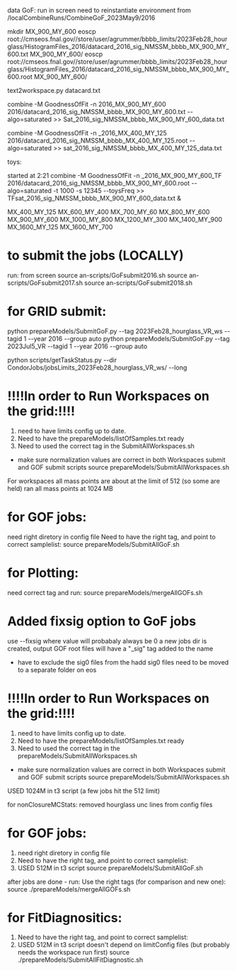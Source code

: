 data GoF:
run in screen
need to reinstantiate environment
from /localCombineRuns/CombineGoF_2023May9/2016

mkdir MX_900_MY_600
eoscp root://cmseos.fnal.gov//store/user/agrummer/bbbb_limits/2023Feb28_hourglass/HistogramFiles_2016/datacard_2016_sig_NMSSM_bbbb_MX_900_MY_600.txt MX_900_MY_600/
eoscp root://cmseos.fnal.gov//store/user/agrummer/bbbb_limits/2023Feb28_hourglass/HistogramFiles_2016/datacard_2016_sig_NMSSM_bbbb_MX_900_MY_600.root MX_900_MY_600/

text2workspace.py datacard.txt

combine -M GoodnessOfFit -n 2016_MX_900_MY_600 2016/datacard_2016_sig_NMSSM_bbbb_MX_900_MY_600.txt --algo=saturated >> Sat_2016_sig_NMSSM_bbbb_MX_900_MY_600_data.txt

combine -M GoodnessOfFit -n _2016_MX_400_MY_125 2016/datacard_2016_sig_NMSSM_bbbb_MX_400_MY_125.root --algo=saturated >> sat_2016_sig_NMSSM_bbbb_MX_400_MY_125_data.txt

toys:

started at 2:21
combine -M GoodnessOfFit -n _2016_MX_900_MY_600_TF 2016/datacard_2016_sig_NMSSM_bbbb_MX_900_MY_600.root --algo=saturated -t 1000 -s 12345 --toysFreq >> TFsat_2016_sig_NMSSM_bbbb_MX_900_MY_600_data.txt &






MX_400_MY_125
MX_600_MY_400
MX_700_MY_60
MX_800_MY_600
MX_900_MY_600
MX_1000_MY_800
MX_1200_MY_300
MX_1400_MY_900
MX_1600_MY_125
MX_1600_MY_700

# to submit the jobs (LOCALLY)
run:
from screen
source an-scripts/GoFsubmit2016.sh
source an-scripts/GoFsubmit2017.sh
source an-scripts/GoFsubmit2018.sh


# for GRID submit:

python prepareModels/SubmitGoF.py --tag 2023Feb28_hourglass_VR_ws --tagid 1 --year 2016 --group auto
python prepareModels/SubmitGoF.py --tag 2023Jul5_VR --tagid 1 --year 2016 --group auto

python scripts/getTaskStatus.py --dir CondorJobs/jobsLimits_2023Feb28_hourglass_VR_ws/ --long



# !!!!In order to Run Workspaces on the grid:!!!!
1. need to have limits config up to date.
2. Need to have the prepareModels/listOfSamples.txt ready
3. Need to used the correct tag in the SubmitAllWorkspaces.sh
- make sure normalization values are correct in both Workspaces submit and GOF submit scripts
source prepareModels/SubmitAllWorkspaces.sh

For workspaces all mass points are about at the limit of 512 (so some are held)
ran all mass points at
1024 MB


# for GOF jobs:

need right diretory in config file
Need to have the right tag, and point to correct samplelist:
source prepareModels/SubmitAllGoF.sh


# for Plotting:

need correct tag and run:
source prepareModels/mergeAllGOFs.sh

# Added fixsig option to GoF jobs
use
--fixsig <value>
where value will probabaly always be 0
a new jobs dir is created, output GOF root files will have a "_sig<value>" tag added to the name

- have to exclude the sig0 files from the hadd
sig0 files need to be moved to a separate folder on eos


# !!!!In order to Run Workspaces on the grid:!!!!
1. need to have limits config up to date.
2. Need to have the prepareModels/listOfSamples.txt ready
3. Need to used the correct tag in the prepareModels/SubmitAllWorkspaces.sh
- make sure normalization values are correct in both Workspaces submit and GOF submit scripts
source prepareModels/SubmitAllWorkspaces.sh

USED 1024M in t3 script
(a few jobs hit the 512 limit)

for nonClosureMCStats:
    removed hourglass unc lines from config files

# for GOF jobs:

1. need right diretory in config file
2. Need to have the right tag, and point to correct samplelist:
3. USED 512M in t3 script
source prepareModels/SubmitAllGoF.sh

after jobs are done - run:
Use the right tags (for comparison and new one):
source ./prepareModels/mergeAllGOFs.sh

# for FitDiagnositics:

1. Need to have the right tag, and point to correct samplelist:
2. USED 512M in t3 script
doesn't depend on limitConfig files (but probably needs the workspace run first)
source ./prepareModels/SubmitAllFitDiagnostic.sh


